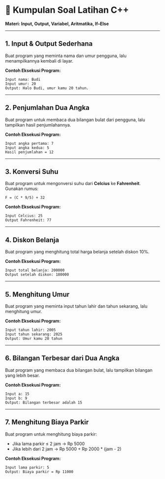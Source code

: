 # 📘 Kumpulan Soal Latihan C++  
**Materi: Input, Output, Variabel, Aritmatika, If–Else**

---

## 1. Input & Output Sederhana
Buat program yang meminta nama dan umur pengguna, lalu menampilkannya kembali di layar.  

**Contoh Eksekusi Program:**
```
Input nama: Budi
Input umur: 20
Output: Halo Budi, umur kamu 20 tahun.
```

---

## 2. Penjumlahan Dua Angka
Buat program untuk membaca dua bilangan bulat dari pengguna, lalu tampilkan hasil penjumlahannya.  

**Contoh Eksekusi Program:**
```
Input angka pertama: 7
Input angka kedua: 5
Hasil penjumlahan = 12
```

---

## 3. Konversi Suhu
Buat program untuk mengonversi suhu dari **Celcius** ke **Fahrenheit**.  
Gunakan rumus:
```
F = (C * 9/5) + 32
```

**Contoh Eksekusi Program:**
```
Input Celcius: 25
Output Fahrenheit: 77
```

---

## 4. Diskon Belanja
Buat program yang menghitung total harga belanja setelah diskon 10%.  

**Contoh Eksekusi Program:**
```
Input total belanja: 200000
Output setelah diskon: 180000
```

---

## 5. Menghitung Umur
Buat program yang meminta input tahun lahir dan tahun sekarang, lalu menghitung umur.  

**Contoh Eksekusi Program:**
```
Input tahun lahir: 2005
Input tahun sekarang: 2025
Output: Umur kamu 20 tahun
```

---

## 6. Bilangan Terbesar dari Dua Angka
Buat program yang membaca dua bilangan bulat, lalu tampilkan bilangan yang lebih besar.  

**Contoh Eksekusi Program:**
```
Input a: 15
Input b: 9
Output: Bilangan terbesar adalah 15
```

---

## 7. Menghitung Biaya Parkir
Buat program untuk menghitung biaya parkir:  
- Jika lama parkir ≤ 2 jam → Rp 5000  
- Jika lebih dari 2 jam → Rp 5000 + Rp 2000 * (jam - 2)  

**Contoh Eksekusi Program:**
```
Input lama parkir: 5
Output: Biaya parkir = Rp 11000
```


